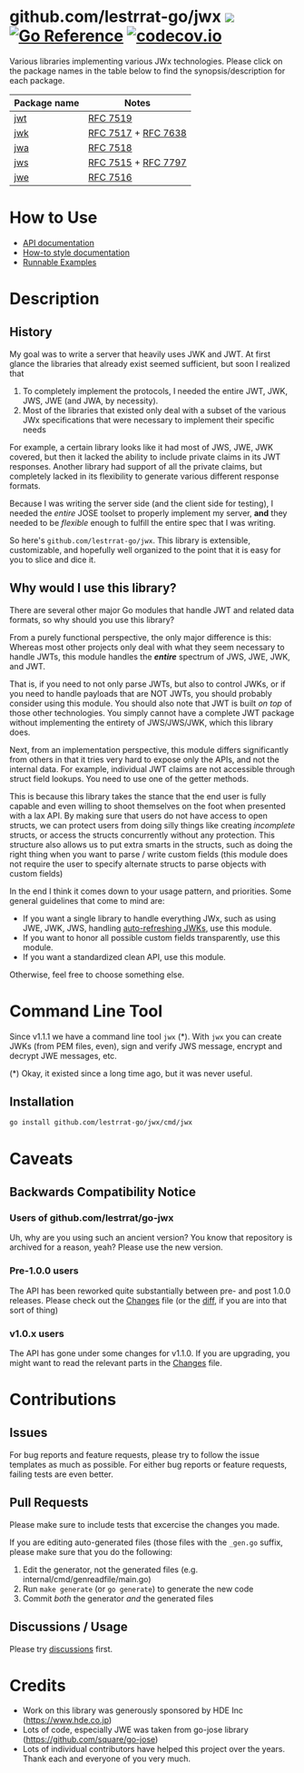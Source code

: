 # github.com/lestrrat-go/jwx ![](https://github.com/lestrrat-go/jwx/workflows/CI/badge.svg) [![Go Reference](https://pkg.go.dev/badge/github.com/lestrrat-go/jwx.svg)](https://pkg.go.dev/github.com/lestrrat-go/jwx) [![codecov.io](http://codecov.io/github/lestrrat-go/jwx/coverage.svg?branch=main)](http://codecov.io/github/lestrrat-go/jwx?branch=main)

Various libraries implementing various JWx technologies. Please click on the package names in the table below to find the synopsis/description for each package.

| Package name                                              | Notes                                           |
|-----------------------------------------------------------|-------------------------------------------------|
| [jwt](https://github.com/lestrrat-go/jwx/tree/main/jwt) | [RFC 7519](https://tools.ietf.org/html/rfc7519) |
| [jwk](https://github.com/lestrrat-go/jwx/tree/main/jwk) | [RFC 7517](https://tools.ietf.org/html/rfc7517) + [RFC 7638](https://tools.ietf.org/html/rfc7638) |
| [jwa](https://github.com/lestrrat-go/jwx/tree/main/jwa) | [RFC 7518](https://tools.ietf.org/html/rfc7518) |
| [jws](https://github.com/lestrrat-go/jwx/tree/main/jws) | [RFC 7515](https://tools.ietf.org/html/rfc7515) + [RFC 7797](https://tools.ietf.org/html/rfc7797) |
| [jwe](https://github.com/lestrrat-go/jwx/tree/main/jwe) | [RFC 7516](https://tools.ietf.org/html/rfc7516) |

# How to Use

* [API documentation](https://pkg.go.dev/github.com/lestrrat-go/jwx)
* [How-to style documentation](./docs)
* [Runnable Examples](./examples)

# Description

## History

My goal was to write a server that heavily uses JWK and JWT. At first glance
the libraries that already exist seemed sufficient, but soon I realized that

1. To completely implement the protocols, I needed the entire JWT, JWK, JWS, JWE (and JWA, by necessity).
2. Most of the libraries that existed only deal with a subset of the various JWx specifications that were necessary to implement their specific needs

For example, a certain library looks like it had most of JWS, JWE, JWK covered, but then it lacked the ability to include private claims in its JWT responses. Another library had support of all the private claims, but completely lacked in its flexibility to generate various different response formats.

Because I was writing the server side (and the client side for testing), I needed the *entire* JOSE toolset to properly implement my server, **and** they needed to be *flexible* enough to fulfill the entire spec that I was writing.

So here's `github.com/lestrrat-go/jwx`. This library is extensible, customizable, and hopefully well organized to the point that it is easy for you to slice and dice it.

## Why would I use this library?

There are several other major Go modules that handle JWT and related data formats,
so why should you use this library?

From a purely functional perspective, the only major difference is this:
Whereas most other projects only deal with what they seem necessary to handle
JWTs, this module handles the **_entire_** spectrum of JWS, JWE, JWK, and JWT.

That is, if you need to not only parse JWTs, but also to control JWKs, or
if you need to handle payloads that are NOT JWTs, you should probably consider
using this module. You should also note that JWT is built _on top_ of those
other technologies. You simply cannot have a complete JWT package without
implementing the entirety of JWS/JWS/JWK, which this library does.

Next, from an implementation perspective, this module differs significantly
from others in that it tries very hard to expose only the APIs, and not the
internal data. For example, individual JWT claims are not accessible through
struct field lookups. You need to use one of the getter methods.

This is because this library takes the stance that the end user is fully capable
and even willing to shoot themselves on the foot when presented with a lax
API. By making sure that users do not have access to open structs, we can protect
users from doing silly things like creating _incomplete_ structs, or access the
structs concurrently without any protection. This structure also allows
us to put extra smarts in the structs, such as doing the right thing when
you want to parse / write custom fields (this module does not require the user
to specify alternate structs to parse objects with custom fields)

In the end I think it comes down to your usage pattern, and priorities.
Some general guidelines that come to mind are:

* If you want a single library to handle everything JWx, such as using JWE, JWK, JWS, handling [auto-refreshing JWKs](https://github.com/lestrrat-go/jwx/blob/main/docs/04-jwk.md#auto-refreshing-remote-keys), use this module.
* If you want to honor all possible custom fields transparently, use this module.
* If you want a standardized clean API, use this module.

Otherwise, feel free to choose something else.

# Command Line Tool

Since v1.1.1 we have a command line tool `jwx` (*). With `jwx` you can create JWKs (from PEM files, even), sign and verify JWS message, encrypt and decrypt JWE messages, etc.

(*) Okay, it existed since a long time ago, but it was never useful.

## Installation

```
go install github.com/lestrrat-go/jwx/cmd/jwx
```

# Caveats

## Backwards Compatibility Notice

### Users of github.com/lestrrat/go-jwx

Uh, why are you using such an ancient version? You know that repository is archived for a reason, yeah? Please use the new version.

### Pre-1.0.0 users

The API has been reworked quite substantially between pre- and post 1.0.0 releases. Please check out the [Changes](./Changes) file (or the [diff](https://github.com/lestrrat-go/jwx/compare/v0.9.2...v1.0.0), if you are into that sort of thing)

### v1.0.x users

The API has gone under some changes for v1.1.0. If you are upgrading, you might want to read the relevant parts in the [Changes](./Changes) file.

# Contributions

## Issues

For bug reports and feature requests, please try to follow the issue templates as much as possible.
For either bug reports or feature requests, failing tests are even better.

## Pull Requests

Please make sure to include tests that excercise the changes you made.

If you are editing auto-generated files (those files with the `_gen.go` suffix, please make sure that you do the following:

1. Edit the generator, not the generated files (e.g. internal/cmd/genreadfile/main.go)
2. Run `make generate` (or `go generate`) to generate the new code
3. Commit _both_ the generator _and_ the generated files

## Discussions / Usage

Please try [discussions](https://github.com/lestrrat-go/jwx/discussions) first.

# Credits

* Work on this library was generously sponsored by HDE Inc (https://www.hde.co.jp)
* Lots of code, especially JWE was taken from go-jose library (https://github.com/square/go-jose)
* Lots of individual contributors have helped this project over the years. Thank each and everyone of you very much.


